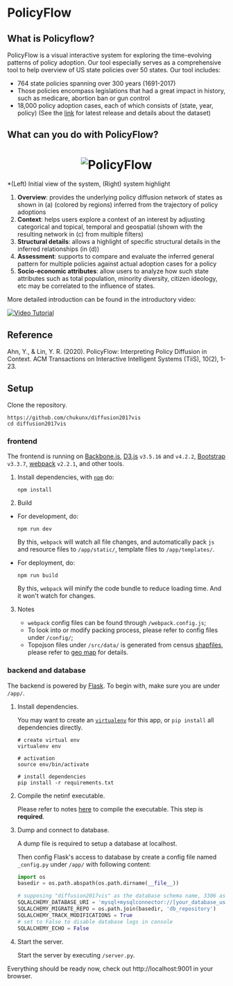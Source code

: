 # PolicyFlow

## What is Policyflow?
PolicyFlow is a visual interactive system for exploring the time-evolving patterns of policy adoption. Our tool especially serves as a comprehensive tool to help overview of US state policies over 50 states. Our tool includes: 

* 764 state policies spanning over 300 years (1691-2017)
* Those policies encompass legislations that had a great impact in history, such as medicare, abortion ban or gun control
* 18,000 policy adoption cases, each of which consists of (state, year, policy) (See the [link](https://dataverse.harvard.edu/dataverse/spid) for latest release and details about the dataset)


## What can you do with PolicyFlow?
<h1 align="center">
	<img src="https://www.dropbox.com/s/36ls7nz2lqlzyb7/policyflow-github-figure.png?raw=1" alt="PolicyFlow">
	<br>
</h1>
*(Left) Initial view of the system, (Right) system highlight

1. **Overview**: provides the underlying policy diffusion network of states as shown in (a) (colored by regions) inferred from the trajectory of policy adoptions
2. **Context**: helps users explore a context of an interest by adjusting categorical and topical, temporal and geospatial (shown with the resulting network in (c) from multiple filters)
3. **Structural details**: allows a highlight of specific structural details in the inferred relationships (in (d))
4. **Assessment**: supports to compare and evaluate the inferred general pattern for multiple policies against actual adoption cases for a policy
5. **Socio-economic attributes**: allow users to analyze how such state attributes such as total population, minority diversity, citizen ideology, etc may be correlated to the influence of states.

More detailed introduction can be found in the introductory video: 

[![Video Tutorial](https://img.youtube.com/vi/28BIgwUZypc/hqdefault.jpg)](https://www.youtube.com/watch?v=28BIgwUZypc)

<!-- <a href="http://www.youtube.com/watch?feature=player_embedded&v=28BIgwUZypc" target="_blank">
 <img src="http://img.youtube.com/vi/28BIgwUZypc/hqdefault.jpg" alt="Watch the video" width="80%" border="10" />
</a>
 -->
## Reference
Ahn, Y., & Lin, Y. R. (2020). PolicyFlow: Interpreting Policy Diffusion in Context. ACM Transactions on Interactive Intelligent Systems (TiiS), 10(2), 1-23.



## Setup

Clone the repository.

```shell
https://github.com/chukunx/diffusion2017vis
cd diffusion2017vis
```

### frontend

The frontend is running on [Backbone.js](http://backbonejs.org/), [D3.js](https://d3js.org/) `v3.5.16` and `v4.2.2`, [Bootstrap](http://getbootstrap.com/docs/3.3/) `v3.3.7`, [webpack](https://webpack.github.io/) `v2.2.1`, and other tools.

1. Install dependencies, with [`npm`](https://www.npmjs.com/get-npm) do:

    ```shell
    npm install
    ```

2. Build

- For development, do:

    ```shell
    npm run dev
    ```

    By this, `webpack` will watch all file changes, and automatically pack `js` and resource files to `/app/static/`, template files to `/app/templates/`.

- For deployment, do:

    ```shell
    npm run build
    ```

    By this, `webpack` will minify the code bundle to reduce loading time. And it won't watch for changes.

3. Notes

    - `webpack` config files can be found through `/webpack.config.js`;
    - To look into or modify packing process, please refer to config files under `/config/`;
    - Topojson files under `/src/data/` is generated from census [shapfiles](https://www.census.gov/geo/maps-data/data/cbf/cbf_state.html), please refer to [geo map](./data/README.md#geo-map) for details.

### backend and database

The backend is powered by [Flask](http://flask.pocoo.org/). To begin with, make sure you are under `/app/`.

1. Install dependencies.

    You may want to create an [`virtualenv`](https://virtualenv.pypa.io/en/stable/) for this app, or `pip install` all dependencies directly.

    ```shell
    # create virtual env
    virtualenv env
    
    # activation
    source env/bin/activate
    
    # install dependencies
    pip install -r requirements.txt
    ```

2. Compile the netinf executable.

    Please refer to notes [here](./app/libs/README.md) to compile the executable. This step is **required**.

3. Dump and connect to database.

    A dump file is required to setup a database at localhost. 

    Then config Flask's access to database by create a config file named `_config.py` under `/app/` with following content:

    ```python
    import os
    basedir = os.path.abspath(os.path.dirname(__file__))

    # supposing "diffusion2017vis" as the database schema name, 3306 as its port
    SQLALCHEMY_DATABASE_URI = 'mysql+mysqlconnector://[your_database_user_name]:[your_database_password]@localhost:3306/policyflow'
    SQLALCHEMY_MIGRATE_REPO = os.path.join(basedir, 'db_repository')
    SQLALCHEMY_TRACK_MODIFICATIONS = True
    # set to False to disable database logs in console
    SQLALCHEMY_ECHO = False
    ```

4. Start the server.

    Start the server by executing `/server.py`.

Everything should be ready now, check out http://localhost:9001 in your browser.
